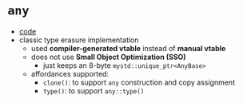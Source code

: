 
# `any`

- [code](../src/any.hpp)
- classic type erasure implementation
    - used __compiler-generated vtable__ instead of __manual vtable__
    - does not use __Small Object Optimization (SSO)__
        - just keeps an 8-byte `mystd::unique_ptr<AnyBase>`
    - affordances supported:
        - `clone()`: to support `any` construction and copy assignment
        - `type()`: to support `any::type()`